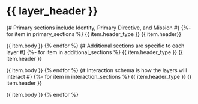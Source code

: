 # {{ layer_header }}
{# Primary sections include Identity, Primary Directive, and Mission #}
{%- for item in primary_sections %}
{{ item.header_type }} {{ item.header}}

{{ item.body }}
{% endfor %}
{# Additional sections are specific to each layer #}
{%- for item in additional_sections %}
{{ item.header_type }} {{ item.header }}

{{ item.body }}
{% endfor %}
{# Interaction schema is how the layers will interact #}
{%- for item in interaction_sections %}
{{ item.header_type }} {{ item.header }}

{{ item.body }}
{% endfor %}
